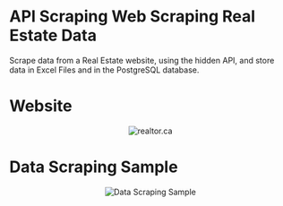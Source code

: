 # API Scraping Web Scraping Real Estate Data 

Scrape data from a Real Estate website, using the hidden API, and store data in Excel Files and in the PostgreSQL database.


# Website
<div align= "center">

  ![realtor.ca](https://github.com/Abdelrhman2022/API-Scraping-Web-Scraping-Real-Estate-Data/blob/main/realtor.JPG)

</div>

# Data Scraping Sample



<div align= "center">

  ![Data Scraping Sample](https://github.com/Abdelrhman2022/API-Scraping-Web-Scraping-Real-Estate-Data/blob/main/Data%20scraping%20Sample.JPG)

</div>
